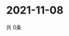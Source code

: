 # 2021-11-08
  共 0条

  <!-- BEGIN -->
  <!-- 最后更新时间Mon Nov 08 2021 02:19:30 GMT+0000 (Coordinated Universal Time) -->
  
  <!-- END -->
  
  